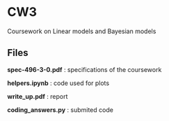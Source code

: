 # CW3
Coursework on Linear models and Bayesian models

## Files
**spec-496-3-0.pdf** : specifications of the coursework

**helpers.ipynb** : code used for plots

**write_up.pdf** : report

**coding_answers.py** : submited code
